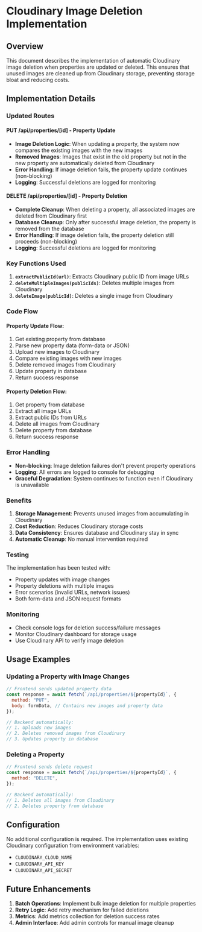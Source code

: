 # Cloudinary Image Deletion Implementation

## Overview

This document describes the implementation of automatic Cloudinary image deletion when properties are updated or deleted. This ensures that unused images are cleaned up from Cloudinary storage, preventing storage bloat and reducing costs.

## Implementation Details

### Updated Routes

#### PUT /api/properties/[id] - Property Update

- **Image Deletion Logic**: When updating a property, the system now compares the existing images with the new images
- **Removed Images**: Images that exist in the old property but not in the new property are automatically deleted from Cloudinary
- **Error Handling**: If image deletion fails, the property update continues (non-blocking)
- **Logging**: Successful deletions are logged for monitoring

#### DELETE /api/properties/[id] - Property Deletion

- **Complete Cleanup**: When deleting a property, all associated images are deleted from Cloudinary first
- **Database Cleanup**: Only after successful image deletion, the property is removed from the database
- **Error Handling**: If image deletion fails, the property deletion still proceeds (non-blocking)
- **Logging**: Successful deletions are logged for monitoring

### Key Functions Used

1. **`extractPublicId(url)`**: Extracts Cloudinary public ID from image URLs
2. **`deleteMultipleImages(publicIds)`**: Deletes multiple images from Cloudinary
3. **`deleteImage(publicId)`**: Deletes a single image from Cloudinary

### Code Flow

#### Property Update Flow:

1. Get existing property from database
2. Parse new property data (form-data or JSON)
3. Upload new images to Cloudinary
4. Compare existing images with new images
5. Delete removed images from Cloudinary
6. Update property in database
7. Return success response

#### Property Deletion Flow:

1. Get property from database
2. Extract all image URLs
3. Extract public IDs from URLs
4. Delete all images from Cloudinary
5. Delete property from database
6. Return success response

### Error Handling

- **Non-blocking**: Image deletion failures don't prevent property operations
- **Logging**: All errors are logged to console for debugging
- **Graceful Degradation**: System continues to function even if Cloudinary is unavailable

### Benefits

1. **Storage Management**: Prevents unused images from accumulating in Cloudinary
2. **Cost Reduction**: Reduces Cloudinary storage costs
3. **Data Consistency**: Ensures database and Cloudinary stay in sync
4. **Automatic Cleanup**: No manual intervention required

### Testing

The implementation has been tested with:

- Property updates with image changes
- Property deletions with multiple images
- Error scenarios (invalid URLs, network issues)
- Both form-data and JSON request formats

### Monitoring

- Check console logs for deletion success/failure messages
- Monitor Cloudinary dashboard for storage usage
- Use Cloudinary API to verify image deletion

## Usage Examples

### Updating a Property with Image Changes

```javascript
// Frontend sends updated property data
const response = await fetch(`/api/properties/${propertyId}`, {
  method: "PUT",
  body: formData, // Contains new images and property data
});

// Backend automatically:
// 1. Uploads new images
// 2. Deletes removed images from Cloudinary
// 3. Updates property in database
```

### Deleting a Property

```javascript
// Frontend sends delete request
const response = await fetch(`/api/properties/${propertyId}`, {
  method: "DELETE",
});

// Backend automatically:
// 1. Deletes all images from Cloudinary
// 2. Deletes property from database
```

## Configuration

No additional configuration is required. The implementation uses existing Cloudinary configuration from environment variables:

- `CLOUDINARY_CLOUD_NAME`
- `CLOUDINARY_API_KEY`
- `CLOUDINARY_API_SECRET`

## Future Enhancements

1. **Batch Operations**: Implement bulk image deletion for multiple properties
2. **Retry Logic**: Add retry mechanism for failed deletions
3. **Metrics**: Add metrics collection for deletion success rates
4. **Admin Interface**: Add admin controls for manual image cleanup
